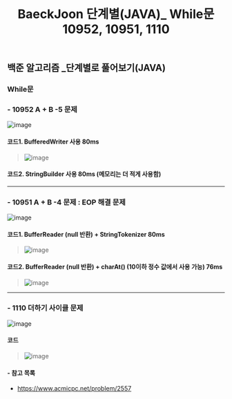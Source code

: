 ﻿---
layout: single
title: "BaeckJoon 단계별(JAVA)_ While문 10952, 10951, 1110"
read_time: true
categories: 
 - BaeckJoon 
tags: 
 - Algorithm
 - BaeckJoon 
last_modified_at: '2020-07-06 13:21:00 +0800'
toc: true
toc_sticky: true
toc_label: 목차
---
## 백준 알고리즘 _단계별로 풀어보기(JAVA)
### While문 
### - 10952 A + B -5 문제
![image](https://user-images.githubusercontent.com/66898243/86545335-274c3b00-bf69-11ea-9894-67608f6c870f.png)

#### 코드1. BufferedWriter 사용 80ms
>  ![image](https://user-images.githubusercontent.com/66898243/86546309-36ce8280-bf6f-11ea-846d-769f1ee494f0.png)

#### 코드2. StringBuilder 사용 80ms (메모리는 더 적게 사용함)
>  

***
### - 10951 A + B -4 문제 : EOP 해결 문제
![image](https://user-images.githubusercontent.com/66898243/86545348-3df29200-bf69-11ea-9738-569954206e42.png)

#### 코드1. BufferReader (null 반환) + StringTokenizer 80ms
>  ![image](https://user-images.githubusercontent.com/66898243/86548426-4225ac00-bf77-11ea-8848-41b2817b606b.png)

#### 코드2.  BufferReader (null 반환) + charAt() (10이하 정수 값에서 사용 가능) 76ms
>  ![image](https://user-images.githubusercontent.com/66898243/86548516-a9436080-bf77-11ea-95cd-641d2d3cf42e.png)

***
### - 1110 더하기 사이클 문제
![image](https://user-images.githubusercontent.com/66898243/86545359-5367bc00-bf69-11ea-9ccf-812be7a5d1ed.png)

#### 코드 
>  ![image](https://user-images.githubusercontent.com/66898243/86556288-d995f980-bf8d-11ea-9b90-a9cd59d978f4.png)


#### - 참고 목록
- https://www.acmicpc.net/problem/2557